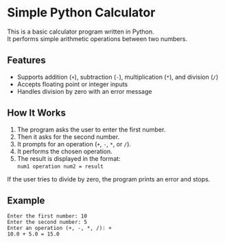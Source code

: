 # Simple Python Calculator

This is a basic calculator program written in Python.  
It performs simple arithmetic operations between two numbers.

## Features
- Supports addition (`+`), subtraction (`-`), multiplication (`*`), and division (`/`)
- Accepts floating point or integer inputs
- Handles division by zero with an error message

##  How It Works
1. The program asks the user to enter the first number.
2. Then it asks for the second number.
3. It prompts for an operation (`+`, `-`, `*`, or `/`).
4. It performs the chosen operation.
5. The result is displayed in the format:  
   `num1 operation num2 = result`

If the user tries to divide by zero, the program prints an error and stops.

##  Example
```text
Enter the first number: 10  
Enter the second number: 5  
Enter an operation (+, -, *, /): +  
10.0 + 5.0 = 15.0
